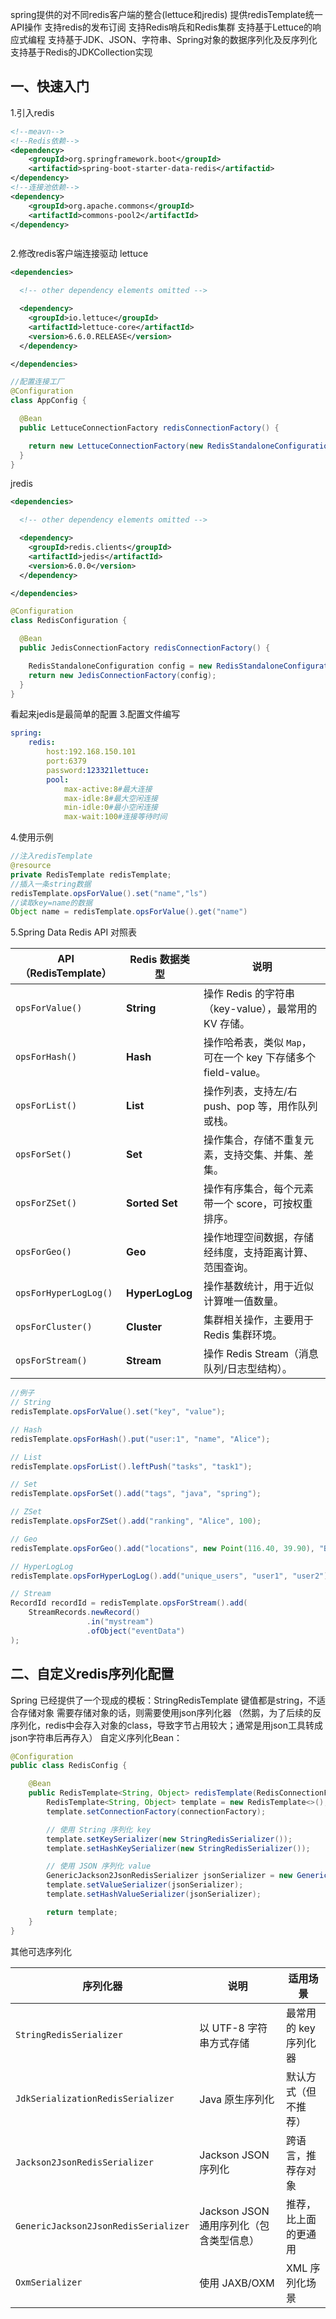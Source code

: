 spring提供的对不同redis客户端的整合(lettuce和jredis)
提供redisTemplate统一API操作
支持redis的发布订阅
支持Redis哨兵和Redis集群
支持基于Lettuce的响应式编程
支持基于JDK、JSON、字符串、Spring对象的数据序列化及反序列化
支持基于Redis的JDKCollection实现
## 一、快速入门
1.引入redis
```xml
<!--meavn-->
<!--Redis依赖-->
<dependency>
	<groupId>org.springframework.boot</groupId>
	<artifactid>spring-boot-starter-data-redis</artifactid>
</dependency>
<!--连接池依赖-->
<dependency>
	<groupId>org.apache.commons</groupId>
	<artifactId>commons-pool2</artifactId>
</dependency>
```
```gradle

```
2.修改redis客户端连接驱动
lettuce
```xml
<dependencies>

  <!-- other dependency elements omitted -->

  <dependency>
    <groupId>io.lettuce</groupId>
    <artifactId>lettuce-core</artifactId>
    <version>6.6.0.RELEASE</version>
  </dependency>

</dependencies>
```

```java
//配置连接工厂
@Configuration
class AppConfig {

  @Bean
  public LettuceConnectionFactory redisConnectionFactory() {

    return new LettuceConnectionFactory(new RedisStandaloneConfiguration("server", 6379));
  }
}
```
jredis
```xml
<dependencies>

  <!-- other dependency elements omitted -->

  <dependency>
    <groupId>redis.clients</groupId>
    <artifactId>jedis</artifactId>
    <version>6.0.0</version>
  </dependency>

</dependencies>
```

```java
@Configuration
class RedisConfiguration {

  @Bean
  public JedisConnectionFactory redisConnectionFactory() {

    RedisStandaloneConfiguration config = new RedisStandaloneConfiguration("server", 6379);
    return new JedisConnectionFactory(config);
  }
}
```
看起来jedis是最简单的配置
3.配置文件编写
```yml
spring:
	redis:
		host:192.168.150.101
		port:6379
		password:123321lettuce:
		pool:
			max-active:8#最大连接
			max-idle:8#最大空闲连接
			min-idle:0#最小空闲连接
			max-wait:100#连接等待时间
```
4.使用示例
```java
//注入redisTemplate
@resource
private RedisTemplate redisTemplate;
//插入一条string数据
redisTemplate.opsForValue().set("name","ls")
//读取key=name的数据
Object name = redisTemplate.opsForValue().get("name")

```

5.Spring Data Redis API 对照表

| API（RedisTemplate）    | Redis 数据类型      | 说明                                         |
| --------------------- | --------------- | ------------------------------------------ |
| `opsForValue()`       | **String**      | 操作 Redis 的字符串（key-value），最常用的 KV 存储。       |
| `opsForHash()`        | **Hash**        | 操作哈希表，类似 `Map`，可在一个 key 下存储多个 field-value。 |
| `opsForList()`        | **List**        | 操作列表，支持左/右 push、pop 等，用作队列或栈。              |
| `opsForSet()`         | **Set**         | 操作集合，存储不重复元素，支持交集、并集、差集。                   |
| `opsForZSet()`        | **Sorted Set**  | 操作有序集合，每个元素带一个 score，可按权重排序。               |
| `opsForGeo()`         | **Geo**         | 操作地理空间数据，存储经纬度，支持距离计算、范围查询。                |
| `opsForHyperLogLog()` | **HyperLogLog** | 操作基数统计，用于近似计算唯一值数量。                        |
| `opsForCluster()`     | **Cluster**     | 集群相关操作，主要用于 Redis 集群环境。                    |
| `opsForStream()`      | **Stream**      | 操作 Redis Stream（消息队列/日志型结构）。               |
```java
//例子
// String
redisTemplate.opsForValue().set("key", "value");

// Hash
redisTemplate.opsForHash().put("user:1", "name", "Alice");

// List
redisTemplate.opsForList().leftPush("tasks", "task1");

// Set
redisTemplate.opsForSet().add("tags", "java", "spring");

// ZSet
redisTemplate.opsForZSet().add("ranking", "Alice", 100);

// Geo
redisTemplate.opsForGeo().add("locations", new Point(116.40, 39.90), "Beijing");

// HyperLogLog
redisTemplate.opsForHyperLogLog().add("unique_users", "user1", "user2");

// Stream
RecordId recordId = redisTemplate.opsForStream().add(
    StreamRecords.newRecord()
                 .in("mystream")
                 .ofObject("eventData")
);

```
## 二、自定义redis序列化配置
Spring 已经提供了一个现成的模板：StringRedisTemplate 键值都是string，不适合存储对象
需要存储对象的话，则需要使用json序列化器
（然鹅，为了后续的反序列化，redis中会存入对象的class，导致字节占用较大；通常是用json工具转成json字符串后再存入）
自定义序列化Bean：
```java
@Configuration
public class RedisConfig {

    @Bean
    public RedisTemplate<String, Object> redisTemplate(RedisConnectionFactory connectionFactory) {
        RedisTemplate<String, Object> template = new RedisTemplate<>();
        template.setConnectionFactory(connectionFactory);

        // 使用 String 序列化 key
        template.setKeySerializer(new StringRedisSerializer());
        template.setHashKeySerializer(new StringRedisSerializer());

        // 使用 JSON 序列化 value
        GenericJackson2JsonRedisSerializer jsonSerializer = new GenericJackson2JsonRedisSerializer();
        template.setValueSerializer(jsonSerializer);
        template.setHashValueSerializer(jsonSerializer);

        return template;
    }
}

```
其他可选序列化

| 序列化器                                 | 说明                         | 适用场景          |
| ------------------------------------ | -------------------------- | ------------- |
| `StringRedisSerializer`              | 以 UTF-8 字符串方式存储            | 最常用的 key 序列化器 |
| `JdkSerializationRedisSerializer`    | Java 原生序列化                 | 默认方式（但不推荐）    |
| `Jackson2JsonRedisSerializer`        | Jackson JSON 序列化           | 跨语言，推荐存对象     |
| `GenericJackson2JsonRedisSerializer` | Jackson JSON 通用序列化（包含类型信息） | 推荐，比上面的更通用    |
| `OxmSerializer`                      | 使用 JAXB/OXM                | XML 序列化场景     |